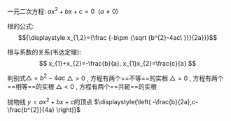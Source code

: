 
一元二次方程: $ax^{2}+bx+c=0~~(a\neq 0)$

根的公式:
$${\displaystyle x_{1,2}={\frac {-b\pm {\sqrt {b^{2}-4ac\ }}}{2a}}}$$

根与系数的关系(韦达定理):
$$
x_{1}+x_{2}=-\frac{b}{a}, x_{1}x_{2}=\frac{c}{a}
$$

判别式$\triangle =b^{2}-4ac$
	$\triangle >0$ , 方程有两个==不等==的实根
	$\triangle = 0$ , 方程有两个==相等==的实根
	$\triangle <0$ , 方程有两个==共轭==的实根


抛物线 $y=a x^{2} +bx+c$的顶点 $\displaystyle{\left( -\frac{b}{2a},c-\frac{b^{2}}{4a} \right)}$
